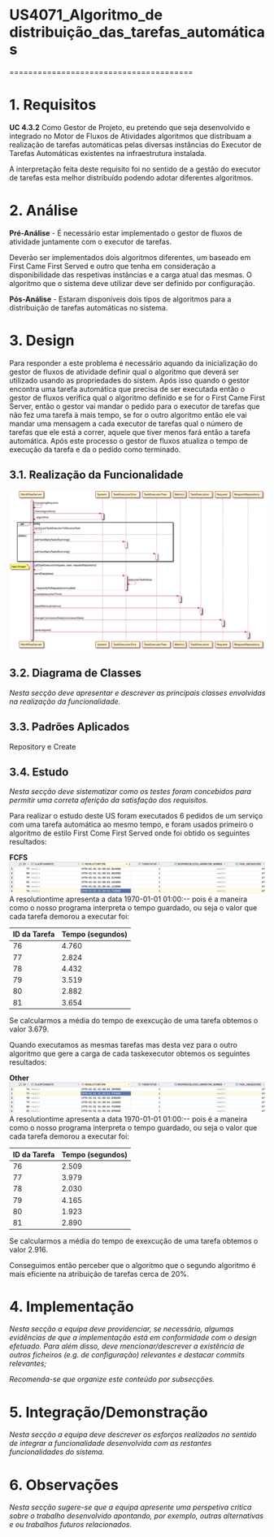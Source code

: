 # US4071_Algoritmo_de distribuição_das_tarefas_automáticas

=======================================

# 1. Requisitos

**UC 4.3.2** Como Gestor de Projeto, eu pretendo que seja desenvolvido e integrado no Motor de Fluxos de Atividades  algoritmos que distribuam a realização de tarefas automáticas pelas diversas instâncias do Executor de Tarefas Automáticas existentes na infraestrutura instalada.

A interpretação feita deste requisito foi no sentido de a gestão do executor de tarefas esta melhor distribuído podendo adotar diferentes algoritmos.

# 2. Análise

**Pré-Análise** - É necessário estar implementado o gestor de fluxos de atividade juntamente com o executor de tarefas.

Deverão ser implementados dois algoritmos diferentes, um baseado em First Came First Served e outro que tenha em consideração a disponibilidade das respetivas instâncias e a carga atual das mesmas. O algoritmo que o sistema deve utilizar deve ser definido por configuração.

**Pós-Análise** - Estaram disponíveis dois tipos de algoritmos para a distribuição de tarefas automáticas no sistema.

# 3. Design

Para responder a este problema é necessário aquando da inicialização do gestor de fluxos de atividade definir qual o algoritmo que deverá ser utilizado usando as propriedades do sistem. Após isso quando o gestor encontra uma tarefa automática que precisa de ser executada então o gestor de fluxos verifica qual o algoritmo definido e se for o First Came First Server, então o gestor vai mandar o pedido para o executor de tarefas que não fez uma tarefa à mais tempo, se for o outro algoritmo então ele vai mandar uma mensagem a cada executor de tarefas qual o número de tarefas que ele está a correr, aquele que tiver menos fará então a tarefa automática. Após este processo o gestor de fluxos atualiza o tempo de execução da tarefa e da o pedido como terminado.  

## 3.1. Realização da Funcionalidade

![Issue32 SD](SD.svg)

## 3.2. Diagrama de Classes

*Nesta secção deve apresentar e descrever as principais classes envolvidas na realização da funcionalidade.*

## 3.3. Padrões Aplicados

Repository e Create

## 3.4. Estudo
*Nesta secção deve sistematizar como os testes foram concebidos para permitir uma correta aferição da satisfação dos requisitos.*

Para realizar o estudo deste US foram executados 6 pedidos de um serviço com uma tarefa automática ao mesmo tempo, e foram usados primeiro o algoritmo de estilo First Come First Served onde foi obtido os seguintes resultados:

**FCFS**
![FCFS_PNG](Fcfs.png)
A resolutiontime apresenta a data 1970-01-01 01:00:-- pois é a maneira como o nosso programa interpreta o tempo guardado, ou seja o valor que cada tarefa demorou a executar foi:

 ID da Tarefa | Tempo (segundos)
---------|---------
 76 | 4.760
 77 | 2.824
 78 | 4.432
 79 | 3.519
 80 | 2.882
 81 | 3.654

Se calcularmos a média do tempo de exexcução de uma tarefa obtemos o valor 3.679.

Quando executamos as mesmas tarefas mas desta vez para o outro algoritmo que gere a carga de cada taskexecutor obtemos os seguintes resultados:

**Other**
![OTHER_PNG](other.png)
 A resolutiontime apresenta a data 1970-01-01 01:00:-- pois é a maneira como o nosso programa interpreta o tempo guardado, ou seja o valor que cada tarefa demorou a executar foi:

 ID da Tarefa | Tempo (segundos)
---------|---------
 76 | 2.509
 77 | 3.979
 78 | 2.030
 79 | 4.165
 80 | 1.923
 81 | 2.890

 Se calcularmos a média do tempo de exexcução de uma tarefa obtemos o valor 2.916.

 Conseguimos então perceber que o algoritmo que o segundo algoritmo é mais eficiente na atribuição de tarefas cerca de 20%.

# 4. Implementação

*Nesta secção a equipa deve providenciar, se necessário, algumas evidências de que a implementação está em conformidade com o design efetuado. Para além disso, deve mencionar/descrever a existência de outros ficheiros (e.g. de configuração) relevantes e destacar commits relevantes;*

*Recomenda-se que organize este conteúdo por subsecções.*

# 5. Integração/Demonstração

*Nesta secção a equipa deve descrever os esforços realizados no sentido de integrar a funcionalidade desenvolvida com as restantes funcionalidades do sistema.*

# 6. Observações

*Nesta secção sugere-se que a equipa apresente uma perspetiva critica sobre o trabalho desenvolvido apontando, por exemplo, outras alternativas e ou trabalhos futuros relacionados.*
